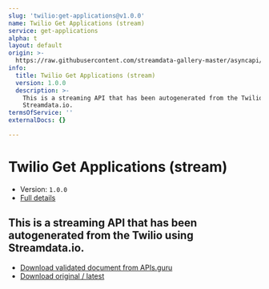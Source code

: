 ```yaml
---
slug: 'twilio:get-applications@v1.0.0'
name: Twilio Get Applications (stream)
service: get-applications
alpha: t
layout: default
origin: >-
  https://raw.githubusercontent.com/streamdata-gallery-master/asyncapi/master/_listings/twilio/twilio-get-applications-stream-async.md
info:
  title: Twilio Get Applications (stream)
  version: 1.0.0
  description: >-
    This is a streaming API that has been autogenerated from the Twilio using
    Streamdata.io.
termsOfService: ''
externalDocs: {}

---
```

# Twilio Get Applications (stream)

* Version: `1.0.0`
* [Full details](../html/twilio:get-applications@v1.0.0.html)



## This is a streaming API that has been autogenerated from the Twilio using Streamdata.io.



* [Download validated document from APIs.guru](https://raw.githubusercontent.com/APIs-guru/asyncapi-directory/master/docs/APIs/twilio%3Aget-applications%40v1.0.0.yaml)
* [Download original / latest](https://raw.githubusercontent.com/streamdata-gallery-master/asyncapi/master/_listings/twilio/twilio-get-applications-stream-async.md)

<script type="application/ld+json">
{
  "@context": "http://schema.org/",
  "@type": "WebAPI",
  "description": "This is a streaming API that has been autogenerated from the Twilio using Streamdata.io.",
  "documentation": "",

  "name": "Twilio Get Applications (stream)"
}
</script>
